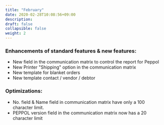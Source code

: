 ```yaml
---
title: "February"
date: 2020-02-28T10:08:56+09:00
description: 
draft: false
collapsible: false
weight: 2
---
```

### Enhancements of standard features & new features:
- New field in the communication matrix to control the report for Peppol
- New Printer "Shipping" option in the communication matrix
- New template for blanket orders
- New template contact / vendor / debtor

### Optimizations:
- No. field & Name field in communication matrix have only a 100 character limit.
- PEPPOL version field in the communication matrix now has a 20 character limit
